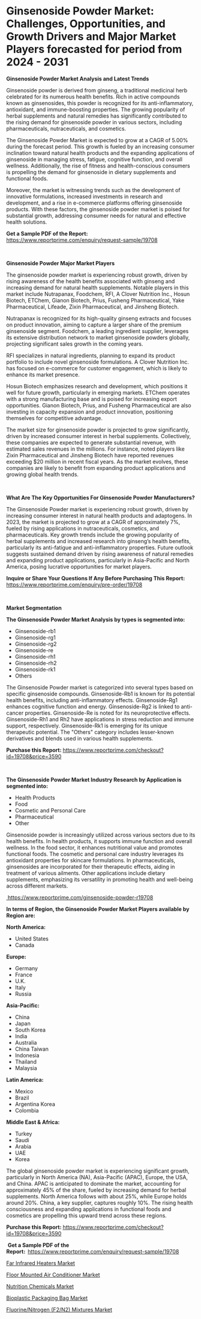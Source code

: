 <p><h1>Ginsenoside Powder Market: Challenges, Opportunities, and Growth Drivers and Major Market Players forecasted for period from 2024 - 2031</h1></p><p><strong>Ginsenoside Powder Market Analysis and Latest Trends</strong></p>
<p><p>Ginsenoside powder is derived from ginseng, a traditional medicinal herb celebrated for its numerous health benefits. Rich in active compounds known as ginsenosides, this powder is recognized for its anti-inflammatory, antioxidant, and immune-boosting properties. The growing popularity of herbal supplements and natural remedies has significantly contributed to the rising demand for ginsenoside powder in various sectors, including pharmaceuticals, nutraceuticals, and cosmetics.</p><p>The Ginsenoside Powder Market is expected to grow at a CAGR of 5.00% during the forecast period. This growth is fueled by an increasing consumer inclination toward natural health products and the expanding applications of ginsenoside in managing stress, fatigue, cognitive function, and overall wellness. Additionally, the rise of fitness and health-conscious consumers is propelling the demand for ginsenoside in dietary supplements and functional foods.</p><p>Moreover, the market is witnessing trends such as the development of innovative formulations, increased investments in research and development, and a rise in e-commerce platforms offering ginsenoside products. With these factors, the ginsenoside powder market is poised for substantial growth, addressing consumer needs for natural and effective health solutions.</p></p>
<p><strong>Get a Sample PDF of the Report:&nbsp;</strong> <a href="https://www.reportprime.com/enquiry/request-sample/19708?utm_campaign=1138&utm_medium=2&utm_source=Github&utm_content=ia&utm_term=02122024&utm_id=ginsenoside-powder">https://www.reportprime.com/enquiry/request-sample/19708</a></p>
<p>&nbsp;</p>
<p><strong>Ginsenoside Powder Major Market Players</strong></p>
<p><p>The ginsenoside powder market is experiencing robust growth, driven by rising awareness of the health benefits associated with ginseng and increasing demand for natural health supplements. Notable players in this market include Nutrapanax, Foodchem, RFI, A Clover Nutrition Inc., Hosun Biotech, ETChem, Gianon Biotech, Prius, Fusheng Pharmaceutical, Yake Pharmaceutical, Lifeade, Zixin Pharmaceutical, and Jinsheng Biotech.</p><p>Nutrapanax is recognized for its high-quality ginseng extracts and focuses on product innovation, aiming to capture a larger share of the premium ginsenoside segment. Foodchem, a leading ingredient supplier, leverages its extensive distribution network to market ginsenoside powders globally, projecting significant sales growth in the coming years.</p><p>RFI specializes in natural ingredients, planning to expand its product portfolio to include novel ginsenoside formulations. A Clover Nutrition Inc. has focused on e-commerce for customer engagement, which is likely to enhance its market presence.</p><p>Hosun Biotech emphasizes research and development, which positions it well for future growth, particularly in emerging markets. ETChem operates with a strong manufacturing base and is poised for increasing export opportunities. Gianon Biotech, Prius, and Fusheng Pharmaceutical are also investing in capacity expansion and product innovation, positioning themselves for competitive advantage.</p><p>The market size for ginsenoside powder is projected to grow significantly, driven by increased consumer interest in herbal supplements. Collectively, these companies are expected to generate substantial revenue, with estimated sales revenues in the millions. For instance, noted players like Zixin Pharmaceutical and Jinsheng Biotech have reported revenues exceeding $20 million in recent fiscal years. As the market evolves, these companies are likely to benefit from expanding product applications and growing global health trends.</p></p>
<p>&nbsp;</p>
<p><strong>What Are The Key Opportunities For Ginsenoside Powder Manufacturers?</strong></p>
<p><p>The Ginsenoside Powder market is experiencing robust growth, driven by increasing consumer interest in natural health products and adaptogens. In 2023, the market is projected to grow at a CAGR of approximately 7%, fueled by rising applications in nutraceuticals, cosmetics, and pharmaceuticals. Key growth trends include the growing popularity of herbal supplements and increased research into ginseng’s health benefits, particularly its anti-fatigue and anti-inflammatory properties. Future outlook suggests sustained demand driven by rising awareness of natural remedies and expanding product applications, particularly in Asia-Pacific and North America, posing lucrative opportunities for market players.</p></p>
<p><strong>Inquire or Share Your Questions If Any Before Purchasing This Report:</strong> <a href="https://www.reportprime.com/enquiry/pre-order/19708?utm_campaign=1138&utm_medium=2&utm_source=Github&utm_content=ia&utm_term=02122024&utm_id=ginsenoside-powder">https://www.reportprime.com/enquiry/pre-order/19708</a></p>
<p>&nbsp;</p>
<p><strong>Market Segmentation</strong></p>
<p><strong>The Ginsenoside Powder Market Analysis by types is segmented into:</strong></p>
<p><ul><li>Ginsenoside-rb1</li><li>Ginsenoside-rg1</li><li>Ginsenoside-rg2</li><li>Ginsenoside-re</li><li>Ginsenoside-rh1</li><li>Ginsenoside-rh2</li><li>Ginsenoside-rk1</li><li>Others</li></ul></p>
<p><p>The Ginsenoside Powder market is categorized into several types based on specific ginsenoside compounds. Ginsenoside-Rb1 is known for its potential health benefits, including anti-inflammatory effects. Ginsenoside-Rg1 enhances cognitive function and energy. Ginsenoside-Rg2 is linked to anti-cancer properties. Ginsenoside-Re is noted for its neuroprotective effects. Ginsenoside-Rh1 and Rh2 have applications in stress reduction and immune support, respectively. Ginsenoside-Rk1 is emerging for its unique therapeutic potential. The "Others" category includes lesser-known derivatives and blends used in various health supplements.</p></p>
<p><strong>Purchase this Report:&nbsp;</strong><a href="https://www.reportprime.com/checkout?id=19708&price=3590&utm_campaign=1138&utm_medium=2&utm_source=Github&utm_content=ia&utm_term=02122024&utm_id=ginsenoside-powder">https://www.reportprime.com/checkout?id=19708&price=3590</a></p>
<p>&nbsp;</p>
<p><strong>The Ginsenoside Powder Market Industry Research by Application is segmented into:</strong></p>
<p><ul><li>Health Products</li><li>Food</li><li>Cosmetic and Personal Care</li><li>Pharmaceutical</li><li>Other</li></ul></p>
<p><p>Ginsenoside powder is increasingly utilized across various sectors due to its health benefits. In health products, it supports immune function and overall wellness. In the food sector, it enhances nutritional value and promotes functional foods. The cosmetic and personal care industry leverages its antioxidant properties for skincare formulations. In pharmaceuticals, ginsenosides are incorporated for their therapeutic effects, aiding in treatment of various ailments. Other applications include dietary supplements, emphasizing its versatility in promoting health and well-being across different markets.</p></p>
<p><a href="https://www.reportprime.com/ginsenoside-powder-r19708?utm_campaign=1138&utm_medium=2&utm_source=Github&utm_content=ia&utm_term=02122024&utm_id=ginsenoside-powder">&nbsp;https://www.reportprime.com/ginsenoside-powder-r19708</a></p>
<p><strong>In terms of Region, the Ginsenoside Powder Market Players available by Region are:</strong></p>
<p>
    <p> <strong> North America: </strong>
        <ul>
            <li>United States</li>
            <li>Canada</li>
        </ul>
        </p> 
    <p> <strong> Europe: </strong>
        <ul>
            <li>Germany</li>
            <li>France</li>
            <li>U.K.</li>
            <li>Italy</li>
            <li>Russia</li>
        </ul>
        </p> 
    <p> <strong> Asia-Pacific: </strong>
        <ul>
            <li>China</li>
            <li>Japan</li>
            <li>South Korea</li>
            <li>India</li>
            <li>Australia</li>
            <li>China Taiwan</li>
            <li>Indonesia</li>
            <li>Thailand</li>
            <li>Malaysia</li>
        </ul>
        </p> 
    <p> <strong> Latin America: </strong>
        <ul>
            <li>Mexico</li>
            <li>Brazil</li>
            <li>Argentina Korea</li>
            <li>Colombia</li>
        </ul>
        </p> 
    <p> <strong> Middle East & Africa: </strong>
        <ul>
            <li>Turkey</li>
            <li>Saudi</li>
            <li>Arabia</li>
            <li>UAE</li>
            <li>Korea</li>
        </ul>
    </p>
    </p>
<p><p>The global ginsenoside powder market is experiencing significant growth, particularly in North America (NA), Asia-Pacific (APAC), Europe, the USA, and China. APAC is anticipated to dominate the market, accounting for approximately 45% of the share, fueled by increasing demand for herbal supplements. North America follows with about 25%, while Europe holds around 20%. China, a key supplier, captures roughly 10%. The rising health consciousness and expanding applications in functional foods and cosmetics are propelling this upward trend across these regions.</p></p>
<p><strong>Purchase this Report: </strong><a href="https://www.reportprime.com/checkout?id=19708&price=3590&utm_campaign=1138&utm_medium=2&utm_source=Github&utm_content=ia&utm_term=02122024&utm_id=ginsenoside-powder">https://www.reportprime.com/checkout?id=19708&price=3590</a></p>
<p>&nbsp;<strong>Get a Sample PDF of the Report:&nbsp;&nbsp;</strong><a href="https://www.reportprime.com/enquiry/request-sample/19708?utm_campaign=1138&utm_medium=2&utm_source=Github&utm_content=ia&utm_term=02122024&utm_id=ginsenoside-powder">https://www.reportprime.com/enquiry/request-sample/19708</a></p>
<p><strong></strong></p>
<p><p><a href="https://www.linkedin.com/pulse/far-infrared-heaters-market-analysis-highlights-growth-metrics-6fjle?utm_campaign=1138&utm_medium=2&utm_source=Github&utm_content=ia&utm_term=02122024&utm_id=ginsenoside-powder">Far Infrared Heaters Market</a></p><p><a href="https://www.linkedin.com/pulse/floor-mounted-air-conditioner-market-size-2024-2031deployment-jhgse?utm_campaign=1138&utm_medium=2&utm_source=Github&utm_content=ia&utm_term=02122024&utm_id=ginsenoside-powder">Floor Mounted Air Conditioner Market</a></p><p><a href="https://www.linkedin.com/pulse/size-globalnutrition-chemicals-market-compounded-annual-ppr0e?utm_campaign=1138&utm_medium=2&utm_source=Github&utm_content=ia&utm_term=02122024&utm_id=ginsenoside-powder">Nutrition Chemicals Market</a></p><p><a href="https://issuu.com/reportprime-2/docs/bioplastic-packaging-bag-market-size-2030.pptx?utm_campaign=1138&utm_medium=2&utm_source=Github&utm_content=ia&utm_term=02122024&utm_id=ginsenoside-powder">Bioplastic Packaging Bag Market</a></p><p><a href="https://issuu.com/reportprime-2/docs/fluorinenitrogen-f2n2-mixtures-market-size-2030.pp?utm_campaign=1138&utm_medium=2&utm_source=Github&utm_content=ia&utm_term=02122024&utm_id=ginsenoside-powder">Fluorine/Nitrogen (F2/N2) Mixtures Market</a></p></p>